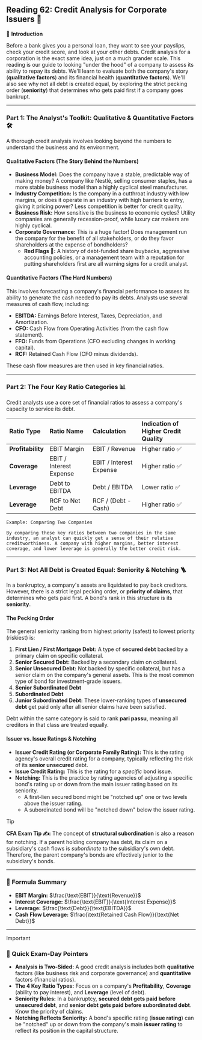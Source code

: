 ## Reading 62: Credit Analysis for Corporate Issuers 👔

🎯 **Introduction**

Before a bank gives you a personal loan, they want to see your payslips, check your credit score, and look at your other debts. Credit analysis for a corporation is the exact same idea, just on a much grander scale. This reading is our guide to looking "under the hood" of a company to assess its ability to repay its debts. We'll learn to evaluate both the company's story (**qualitative factors**) and its financial health (**quantitative factors**). We'll also see why not all debt is created equal, by exploring the strict pecking order (**seniority**) that determines who gets paid first if a company goes bankrupt.

---

### Part 1: The Analyst's Toolkit: Qualitative & Quantitative Factors 🛠️

A thorough credit analysis involves looking beyond the numbers to understand the business and its environment.

#### **Qualitative Factors (The Story Behind the Numbers)**

* **Business Model:** Does the company have a stable, predictable way of making money? A company like Nestlé, selling consumer staples, has a more stable business model than a highly cyclical steel manufacturer.
* **Industry Competition:** Is the company in a cutthroat industry with low margins, or does it operate in an industry with high barriers to entry, giving it pricing power? Less competition is better for credit quality.
* **Business Risk:** How sensitive is the business to economic cycles? Utility companies are generally recession-proof, while luxury car makers are highly cyclical.
* **Corporate Governance:** This is a huge factor! Does management run the company for the benefit of all stakeholders, or do they favor shareholders at the expense of bondholders?
    * **Red Flags 🚩:** A history of debt-funded share buybacks, aggressive accounting policies, or a management team with a reputation for putting shareholders first are all warning signs for a credit analyst.

#### **Quantitative Factors (The Hard Numbers)**

This involves forecasting a company's financial performance to assess its ability to generate the cash needed to pay its debts. Analysts use several measures of cash flow, including:
* **EBITDA:** Earnings Before Interest, Taxes, Depreciation, and Amortization.
* **CFO:** Cash Flow from Operating Activities (from the cash flow statement).
* **FFO:** Funds from Operations (CFO excluding changes in working capital).
* **RCF:** Retained Cash Flow (CFO minus dividends).

These cash flow measures are then used in key financial ratios.

---

### Part 2: The Four Key Ratio Categories 📊

Credit analysts use a core set of financial ratios to assess a company's capacity to service its debt.

| Ratio Type | Ratio Name | Calculation | Indication of Higher Credit Quality |
| :--- | :--- | :--- | :--- |
| **Profitability** | EBIT Margin | EBIT / Revenue | Higher ratio ✅ |
| **Coverage** | EBIT / Interest Expense | EBIT / Interest Expense | Higher ratio ✅ |
| **Leverage** | Debt to EBITDA | Debt / EBITDA | Lower ratio ✅ |
| **Leverage** | RCF to Net Debt | RCF / (Debt - Cash) | Higher ratio ✅ |


```text
Example: Comparing Two Companies

By comparing these key ratios between two companies in the same industry, an analyst can quickly get a sense of their relative creditworthiness. A company with higher margins, better interest coverage, and lower leverage is generally the better credit risk.
```

---

### Part 3: Not All Debt is Created Equal: Seniority & Notching 🪜

In a bankruptcy, a company's assets are liquidated to pay back creditors. However, there is a strict legal pecking order, or **priority of claims**, that determines who gets paid first. A bond's rank in this structure is its **seniority**.

#### **The Pecking Order**

The general seniority ranking from highest priority (safest) to lowest priority (riskiest) is:

1.  **First Lien / First Mortgage Debt:** A type of **secured debt** backed by a primary claim on specific collateral.
2.  **Senior Secured Debt:** Backed by a secondary claim on collateral.
3.  **Senior Unsecured Debt:** Not backed by specific collateral, but has a senior claim on the company's general assets. This is the most common type of bond for investment-grade issuers.
4.  **Senior Subordinated Debt**
5.  **Subordinated Debt**
6.  **Junior Subordinated Debt:** These lower-ranking types of **unsecured debt** get paid only after all senior claims have been satisfied.

Debt within the same category is said to rank **pari passu**, meaning all creditors in that class are treated equally.

#### **Issuer vs. Issue Ratings & Notching**

* **Issuer Credit Rating (or Corporate Family Rating):** This is the rating agency's overall credit rating for a company, typically reflecting the risk of its **senior unsecured** debt.
* **Issue Credit Rating:** This is the rating for a *specific* bond issue.
* **Notching:** This is the practice by rating agencies of adjusting a specific bond's rating up or down from the main issuer rating based on its seniority.
    * A first-lien secured bond might be "notched up" one or two levels above the issuer rating.
    * A subordinated bond will be "notched down" below the issuer rating.

> [!TIP]
> **CFA Exam Tip ✍️:** The concept of **structural subordination** is also a reason for notching. If a parent holding company has debt, its claim on a subsidiary's cash flows is *subordinate* to the subsidiary's own debt. Therefore, the parent company's bonds are effectively junior to the subsidiary's bonds.

---

### 🧪 Formula Summary

* **EBIT Margin:** $\frac{\text{EBIT}}{\text{Revenue}}$
* **Interest Coverage:** $\frac{\text{EBIT}}{\text{Interest Expense}}$
* **Leverage:** $\frac{\text{Debt}}{\text{EBITDA}}$
* **Cash Flow Leverage:** $\frac{\text{Retained Cash Flow}}{\text{Net Debt}}$

---

> [!IMPORTANT]
> ### 🎯 Quick Exam-Day Pointers
>
> * **Analysis is Two-Sided:** A good credit analysis includes both **qualitative** factors (like business risk and corporate governance) and **quantitative** factors (financial ratios).
> * **The 4 Key Ratio Types:** Focus on a company's **Profitability**, **Coverage** (ability to pay interest), and **Leverage** (level of debt).
> * **Seniority Rules:** In a bankruptcy, **secured debt gets paid before unsecured debt**, and **senior debt gets paid before subordinated debt**. Know the priority of claims.
> * **Notching Reflects Seniority:** A bond's specific rating (**issue rating**) can be "notched" up or down from the company's main **issuer rating** to reflect its position in the capital structure.